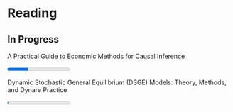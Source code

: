 # Reading

## In Progress
<p>A Practical Guide to Economic Methods for Causal Inference</p>
<progress value=110 max=329></progress>

<p>Dynamic Stochastic General Equilibrium (DSGE) Models: Theory, Methods, and Dynare Practice</p>
<progress value=5 max=550></progress>